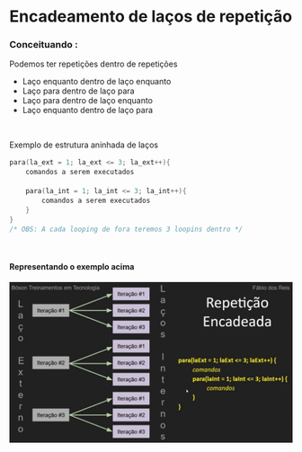 # Encadeamento de laços de repetição

### Conceituando :
Podemos ter repetições dentro de repetições

- Laço enquanto dentro de laço enquanto
- Laço para dentro de laço para
- Laço para dentro de laço enquanto
- Laço enquanto dentro de laço para
<br>

Exemplo de estrutura aninhada de laços
```c
para(la_ext = 1; la_ext <= 3; la_ext++){
	comandos a serem executados

	para(la_int = 1; la_int <= 3; la_int++){
		comandos a serem executados
	}
}
/* OBS: A cada looping de fora teremos 3 loopins dentro */
```
<br>

#### Representando o exemplo acima
<img src="/Modulo%204%20-%20Estrutura%20de%20controle%20de%20repetição/img/003.jpg" width="700px">
<br>

